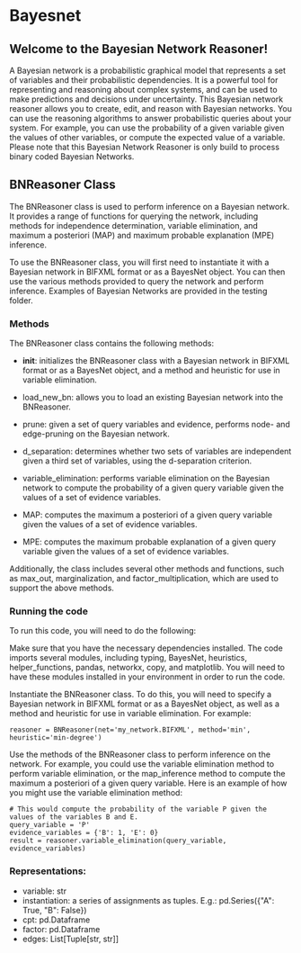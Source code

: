 # Bayesnet

## Welcome to the Bayesian Network Reasoner!

A Bayesian network is a probabilistic graphical model that represents a set of variables and their probabilistic dependencies. It is a powerful tool for representing and reasoning about complex systems, and can be used to make predictions and decisions under uncertainty. This Bayesian network reasoner allows you to create, edit, and reason with Bayesian networks.  You can use the reasoning algorithms to answer probabilistic queries about your system. For example, you can use the probability of a given variable given the values of other variables, or compute the expected value of a variable. Please note that this Bayesian Network Reasoner is only build to process binary coded Bayesian Networks.

## BNReasoner Class
The BNReasoner class is used to perform inference on a Bayesian network. It provides a range of functions for querying the network, including methods for independence determination, variable elimination, and maximum a posteriori (MAP) and maximum probable explanation (MPE) inference.

To use the BNReasoner class, you will first need to instantiate it with a Bayesian network in BIFXML format or as a BayesNet object. You can then use the various methods provided to query the network and perform inference.  Examples of Bayesian Networks are provided in the testing folder.


### Methods

The BNReasoner class contains the following methods:

- __init__: initializes the BNReasoner class with a Bayesian network in BIFXML format or as a BayesNet object, and a method and heuristic for use in variable elimination.

- load_new_bn: allows you to load an existing Bayesian network into the BNReasoner.

- prune: given a set of query variables and evidence, performs node- and edge-pruning on the Bayesian network.

- d_separation: determines whether two sets of variables are independent given a third set of variables, using the d-separation criterion.

- variable_elimination: performs variable elimination on the Bayesian network to compute the probability of a given query variable given the values of a set of evidence variables.

- MAP: computes the maximum a posteriori of a given query variable given the values of a set of evidence variables.

- MPE: computes the maximum probable explanation of a given query variable given the values of a set of evidence variables.

Additionally, the class includes several other methods and functions, such as max_out, marginalization, and factor_multiplication, which are used to support the above methods.

### Running the code
To run this code, you will need to do the following:

Make sure that you have the necessary dependencies installed. The code imports several modules, including typing, BayesNet, heuristics, helper_functions, pandas, networkx, copy, and matplotlib. You will need to have these modules installed in your environment in order to run the code.

Instantiate the BNReasoner class. To do this, you will need to specify a Bayesian network in BIFXML format or as a BayesNet object, as well as a method and heuristic for use in variable elimination. For example:

```
reasoner = BNReasoner(net='my_network.BIFXML', method='min', heuristic='min-degree')
```

Use the methods of the BNReasoner class to perform inference on the network. For example, you could use the variable elimination method to perform variable elimination, or the map_inference method to compute the maximum a posteriori of a given query variable.
Here is an example of how you might use the variable elimination method:

```
# This would compute the probability of the variable P given the values of the variables B and E. 
query_variable = 'P'
evidence_variables = {'B': 1, 'E': 0}
result = reasoner.variable_elimination(query_variable, evidence_variables)
```

### Representations:
- variable: str
- instantiation: a series of assignments as tuples. E.g.: pd.Series({"A": True, "B": False})
- cpt: pd.Dataframe
- factor: pd.Dataframe
- edges: List[Tuple[str, str]]
